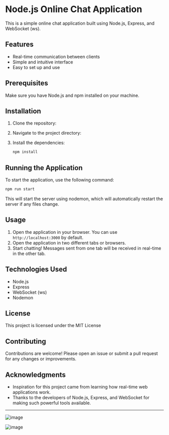 # Node.js Online Chat Application

This is a simple online chat application built using Node.js, Express, and WebSocket (ws).

## Features

- Real-time communication between clients
- Simple and intuitive interface
- Easy to set up and use

## Prerequisites

Make sure you have Node.js and npm installed on your machine.

## Installation

1. Clone the repository:

2. Navigate to the project directory:

3. Install the dependencies:

   ```bash
   npm install
   ```

## Running the Application

To start the application, use the following command:

```bash
npm run start
```

This will start the server using nodemon, which will automatically restart the server if any files change.

## Usage

1. Open the application in your browser. You can use `http://localhost:3000` by default.
2. Open the application in two different tabs or browsers.
3. Start chatting! Messages sent from one tab will be received in real-time in the other tab.

## Technologies Used

- Node.js
- Express
- WebSocket (ws)
- Nodemon

## License

This project is licensed under the MIT License

## Contributing

Contributions are welcome! Please open an issue or submit a pull request for any changes or improvements.

## Acknowledgments

- Inspiration for this project came from learning how real-time web applications work.
- Thanks to the developers of Node.js, Express, and WebSocket for making such powerful tools available.

---

![image](https://github.com/user-attachments/assets/0019bd43-57ca-4a99-94a8-c95a851f5929)

![image](https://github.com/user-attachments/assets/c335e092-6043-48d0-988e-89282a6cdc0a)
